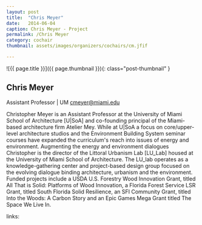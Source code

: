 ```yaml
---
layout: post
title:  "Chris Meyer"
date:   2014-06-04
caption: Chris Meyer - Project
permalink: /Chris Meyer
category: cochair
thumbnail: assets/images/organizers/cochairs/cm.jfif

---
```

![{{ page.title }}]({{ page.thumbnail }}){: class="post-thumbnail" }

## Chris Meyer
Assistant Professor | UM 
cmeyer@miami.edu

Christopher Meyer is an Assistant Professor at the University of Miami School of Architecture [U|SoA] and co-founding principal of the Miami-based architecture firm Atelier Mey. While at U|SoA a focus on core/upper-level architecture studios and the Environment Building System seminar courses have expanded the curriculum's reach into issues of energy and environment. Augmenting the energy and environment dialogues Christopher is the director of the Littoral Urbanism Lab [LU_Lab] housed at the University of Miami School of Architecture. The LU_lab operates as a knowledge-gathering center and project-based design group focused on the evolving dialogue binding architecture, urbanism and the environment. Funded projects include a USDA U.S. Forestry Wood Innovation Grant, titled All That is Solid: Platforms of Wood Innovation, a Florida Forest Service LSR Grant, titled South Florida Solid Resilience, an SFI Community Grant, titled Into the Woods: A Carbon Story and an Epic Games Mega Grant titled The Space We Live In.


links:
